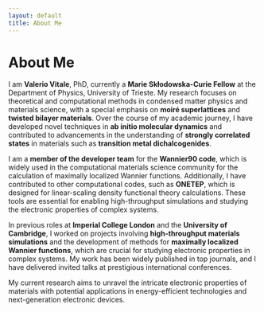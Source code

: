 ```yaml
---
layout: default
title: About Me
---
```


# About Me

I am **Valerio Vitale**, PhD, currently a **Marie Skłodowska-Curie Fellow** at the Department of Physics, University of Trieste. My research focuses on theoretical and computational methods in condensed matter physics and materials science, with a special emphasis on **moiré superlattices** and **twisted bilayer materials**. Over the course of my academic journey, I have developed novel techniques in **ab initio molecular dynamics** and contributed to advancements in the understanding of **strongly correlated states** in materials such as **transition metal dichalcogenides**.

I am a **member of the developer team** for the **Wannier90 code**, which is widely used in the computational materials science community for the calculation of maximally localized Wannier functions. Additionally, I have contributed to other computational codes, such as **ONETEP**, which is designed for linear-scaling density functional theory calculations. These tools are essential for enabling high-throughput simulations and studying the electronic properties of complex systems.

In previous roles at **Imperial College London** and the **University of Cambridge**, I worked on projects involving **high-throughput materials simulations** and the development of methods for **maximally localized Wannier functions**, which are crucial for studying electronic properties in complex systems. My work has been widely published in top journals, and I have delivered invited talks at prestigious international conferences.

My current research aims to unravel the intricate electronic properties of materials with potential applications in energy-efficient technologies and next-generation electronic devices.
